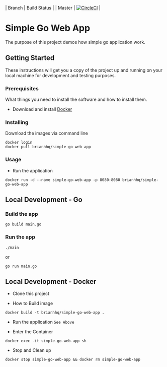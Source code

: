 | Branch | Build Status |
| Master | [![CircleCI](https://circleci.com/gh/brianhhq/simple-go-web-app.svg?style=svg)](https://circleci.com/gh/brianhhq/simple-go-web-app) |
# Simple Go Web App
The purpose of this project demos how simple go application work.


## Getting Started

These instructions will get you a copy of the project up and running on your local machine for development and testing purposes. 

### Prerequisites

What things you need to install the software and how to install them.
* Download and install [Docker](https://www.docker.com/get-started)

### Installing

Download the images via command line

```
docker login
docker pull brianhhq/simple-go-web-app
```

### Usage

* Run the application
```         
docker run -d --name simple-go-web-app -p 8080:8080 brianhhq/simple-go-web-app
```


## Local Development - Go
### Build the app
```
go build main.go
```
### Run the app
```
./main
```
or 
```
go run main.go
```

## Local Development - Docker

* Clone this project

* How to Build image
```
docker build -t brianhhq/simple-go-web-app .
```

* Run the application `See Above`

* Enter the Container
```
docker exec -it simple-go-web-app sh
```

* Stop and Clean up
```
docker stop simple-go-web-app && docker rm simple-go-web-app
```
